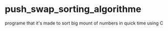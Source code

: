# push_swap_sorting_algorithme
programe that it's made to sort big mount of numbers in quick time using C
